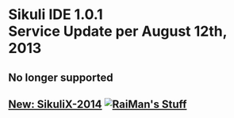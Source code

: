 Sikuli IDE 1.0.1<br />Service Update per August 12th, 2013
===========

No longer supported
-------------------

[New: SikuliX-2014](https://github.com/RaiMan/SikuliX-2014) [![RaiMan's Stuff](https://raw.github.com/RaiMan/SikuliX-2014-Docs/master/src/main/resources/docs/source/RaiManStuff64.png)](http://www.sikuli.org)
-----------
